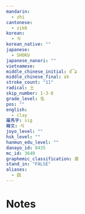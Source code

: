 ```yaml
---
mandarin:
  - zhí
cantonese:
  - zik6
korean:
  - 식
korean_native: ""
japanese:
  - SHOKU
japanese_nanori: ""
vietnamese:
middle_chinese_initial: d͡ʑ
middle_chinese_final: ɨk
stroke_count: "11"
radical: 土
skip_number: 1-3-8
grade_level: 名
pos: ""
english:
  - clay
羅馬字: sig
韓文: 식
joyo_level: ""
hsk_level: ""
hanmun_edu_level: ""
danayo_id: 8435
mc_id: 3640
graphemic_classification: 直
stand_in: "FALSE"
aliases:
  - 戠
---
```


# Notes
